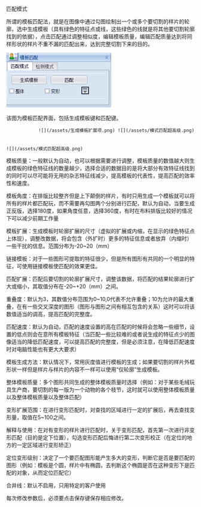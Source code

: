 匹配模式

所谓的模板匹配法，就是在图像中通过勾图绘制出一个或多个要切割的样片的轮廓，选中生成模板（具有绿色的特征点或线，这些绿色的线就是将其他要切割轮廓找到的依据），点击匹配通过调整相似度，编辑模板质量，编辑匹配质量达到将同样形状的样片不重不漏的匹配出来，达到完整切割下来的目的。

![](/assets/模板匹配界面.png)

该图为模板匹配界面，包括生成模板键和匹配键。

```
            ![](/assets/生成模板扩展项.png) ![](/assets/模式匹配超高级.png)       

                                                                                      ![](/assets/模式匹配超高级.png)
```

模板质量：一般默认为自动，也可以根据需要进行调整，模板质量的数值越大则生成模板的绿色特征线的数量越少，选择合适的数据目的是将大部分有效特征线找到的同时可以尽可能将无用的杂志特征线减少，提高模板的代表性，提高匹配的效率性和速度。

模板角度：在排版比较整齐但是上下颠倒的样片，有时只用生成一个模板就可以将所有的样片都匹配玩，而不需要再勾图两个分别进行匹配，默认为自动，当要生成正反版，选择180度，如果角度任意，选择360度，有时在布料排版比较好的情况下可以减少前期工作量

模板扩展：生成模板时轮廓扩展的尺寸（虚拟的扩展或内缩，在显示的绿色特征点上体现），调整改数据，将会包含（外扩时）更多的特征信息或者放弃（内缩时）一些干扰的信息。范围分布为-20~20（mm）

链接模板：对于一些图形可提取的特征很少，但是所有图形有共同的一个明显的特征，可使用链接模板使匹配的效果更佳。

匹配扩展：匹配后要切割的轮廓扩展尺寸，调整该数据，将匹配的结果轮廓进行扩大或缩小，其取值分布在-20~+20（mm）之间。

重叠度：默认为3，其数值分布范围为0~10,0代表不允许重叠；10为允许的最大重叠，在有一些交叉深度的图形（图形与图形之间有相互包含的关系）这时可以将该数值适当的调高，提高匹配的完整度。

匹配速度：默认为自动，匹配的速度设置的高在匹配的时候将会忽略一些细节，设置的低点则会在意所有模板特征（当匹配一些比较难的或者说生成的特征点少的图像适当的降低匹配速度，可以提高匹配的完整度，但是必须注意，在降低匹配速度时对电脑性能也有更大大要求）

模板生成方法：默认情况下，常用灰度值进行模板的生成；如果要切割的样片外框形状一样但是样片与样片的内容不一样可以使用“仅轮廓”生成模板。

整体模板质量：多个图形共同生成的整体模板质量时选择（例如：对于某些毛绒玩具生产商，要切割的每一版为一个动物的各个枝节，这时就可以使用整体模板质量以及整体模板质量以及整体匹配）

变形扩展范围：在进行变形匹配时，对查找的区域进行一定的扩展后，再去查找变形量，取值在5~100之间。

解释与使用：在对有变形的样片进行匹配时，关于变形匹配，首先第一次进行非变形匹配（目的是定下位置），勾选变形匹配后悔进行第二次变形校正（在定位的地方的一定区域进行变形矫正）

定位变形级别：决定了一个要匹配图形能产生多大的变形，判断它是否是要匹配的图形（例如：模板是个圆，样片中有椭圆，去判断这个椭圆是否在这种变形下是匹配的对象，从而定位匹配它）

合并线：默认不启用，只用特定的客户使用

每次修改参数后，必须要点击保存键保存相应修改。

